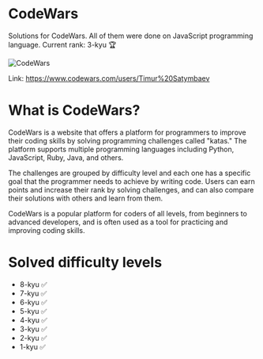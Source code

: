# CodeWars
Solutions for CodeWars. All of them were done on JavaScript programming language. Current rank: 3-kyu :trophy:

![CodeWars](https://user-images.githubusercontent.com/123528735/222891855-df8ff11f-bb7b-4ad4-acfe-4a84ec953ec6.svg) 

Link: https://www.codewars.com/users/Timur%20Satymbaev

# What is CodeWars?

CodeWars is a website that offers a platform for programmers to improve their coding skills by solving programming challenges called "katas." The platform supports multiple programming languages including Python, JavaScript, Ruby, Java, and others.

The challenges are grouped by difficulty level and each one has a specific goal that the programmer needs to achieve by writing code. Users can earn points and increase their rank by solving challenges, and can also compare their solutions with others and learn from them.

CodeWars is a popular platform for coders of all levels, from beginners to advanced developers, and is often used as a tool for practicing and improving coding skills.

# Solved difficulty levels
- 8-kyu :white_check_mark:
- 7-kyu :white_check_mark:
- 6-kyu :white_check_mark: 
- 5-kyu :white_check_mark: 
- 4-kyu :white_check_mark:
- 3-kyu :white_check_mark:
- 2-kyu :white_check_mark:
- 1-kyu :white_check_mark:
